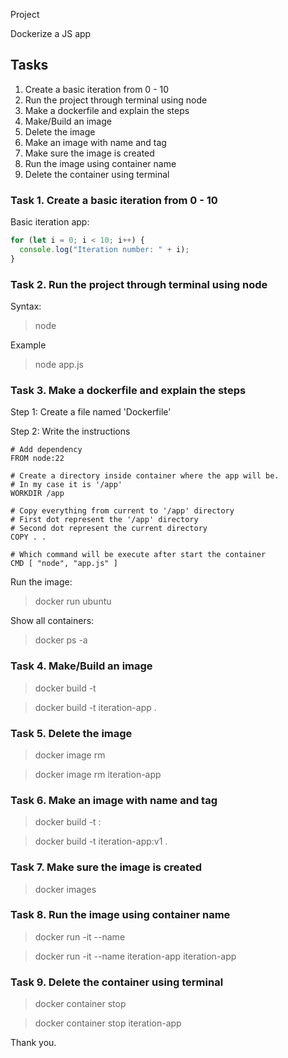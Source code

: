 Project

Dockerize a JS app

## Tasks

1. Create a basic iteration from 0 - 10
2. Run the project through terminal using node
3. Make a dockerfile and explain the steps
4. Make/Build an image
5. Delete the image
6. Make an image with name and tag
7. Make sure the image is created
8. Run the image using container name
9. Delete the container using terminal

### Task 1. Create a basic iteration from 0 - 10

Basic iteration app:

```js
for (let i = 0; i < 10; i++) {
  console.log("Iteration number: " + i);
}
```

### Task 2. Run the project through terminal using node

Syntax:

> node <entry-point>

Example

> node app.js

### Task 3. Make a dockerfile and explain the steps

Step 1: Create a file named 'Dockerfile'

Step 2: Write the instructions

```docker
# Add dependency
FROM node:22

# Create a directory inside container where the app will be.
# In my case it is '/app'
WORKDIR /app

# Copy everything from current to '/app' directory
# First dot represent the '/app' directory
# Second dot represent the current directory
COPY . .

# Which command will be execute after start the container
CMD [ "node", "app.js" ]
```

Run the image:

> docker run ubuntu

Show all containers:

> docker ps -a

### Task 4. Make/Build an image

> docker build -t <image-name>

> docker build -t iteration-app .

### Task 5. Delete the image

> docker image rm <image-name>

> docker image rm iteration-app

### Task 6. Make an image with name and tag

> docker build -t <image-name>:<tag-name>

> docker build -t iteration-app:v1 .

### Task 7. Make sure the image is created

> docker images

### Task 8. Run the image using container name

> docker run -it --name <container-name> <image-name>

> docker run -it --name iteration-app iteration-app

### Task 9. Delete the container using terminal

> docker container stop <container-id-or-name>

> docker container stop iteration-app

Thank you.
